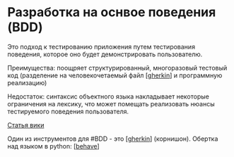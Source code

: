 # Разработка на оснвое поведения (BDD)

Это подход к тестированию приложения путем тестирования поведения, которое оно будет демонстрировать пользователю.

Преимущества: поощряет структурированный, многоразовый тестовый код (разделение на  человекочетаемый файл [[gherkin]] и программную реализацию)

Недостаток: синтаксис объектного языка накладывает некоторые ограничения на лексику, что может помещать реализовать нюансы тестируемого поведения пользователя.

[Статья вики](https://ru.wikipedia.org/wiki/BDD_(%D0%BF%D1%80%D0%BE%D0%B3%D1%80%D0%B0%D0%BC%D0%BC%D0%B8%D1%80%D0%BE%D0%B2%D0%B0%D0%BD%D0%B8%D0%B5))

Один из инструментов для #BDD - это [[gherkin]] (корнишон). Обертка над языком в python: [[behave]]

[//begin]: # "Autogenerated link references for markdown compatibility"
[gherkin]: gherkin "gherkin"
[gherkin]: gherkin "gherkin"
[behave]: behave "behave"
[//end]: # "Autogenerated link references"